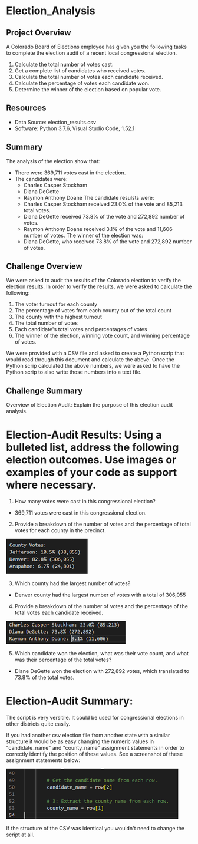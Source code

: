 # Election_Analysis

## Project Overview
A Colorado Board of Elections employee has given you the following tasks to complete the election audit of a recent local congressional election.

1. Calculate the total number of votes cast.
1. Get a complete list of candidates who received votes.
1. Calculate the total number of votes each candidate received.
1. Calculate the percentage of votes each candidate won.
1. Determine the winner of the election based on popular vote.

## Resources
* Data Source: election_results.csv
* Software: Python 3.7.6, Visual Studio Code, 1.52.1

## Summary
The analysis of the election show that: 
* There were 369,711 votes cast in the election.
* The candidates were:
  * Charles Casper Stockham
  * Diana DeGette
  * Raymon Anthony Doane
The candidate resulsts were:
  * Charles Casper Stockham received 23.0% of the vote and 85,213 total votes.
  * Diana DeGette received 73.8% of the vote and 272,892 number of votes.  
  * Raymon Anthony Doane received 3.1% of the vote and 11,606 number of votes.
The winner of the election was:
  * Diana DeGette, who received 73.8% of the vote and 272,892 number of votes.
  
## Challenge Overview

We were asked to audit the results of the Colorado election to verify the election results. In order to verify the results, we were asked to calculate the following:

  1. The voter turnout for each county
  1. The percentage of votes from each county out of the total count
  1. The county with the highest turnout
  1. The total number of votes
  1. Each candidate's total votes and percentages of votes
  1. The winner of the election, winning vote count, and winning percentage of votes.

We were provided with a CSV file and asked to create a Python scrip that would read through this document and calculate the above. Once the Python scrip calculated the above numbers, we were asked to have the Python scrip to also write those numbers into a text file.

## Challenge Summary

Overview of Election Audit: Explain the purpose of this election audit analysis.

# Election-Audit Results: Using a bulleted list, address the following election outcomes. Use images or examples of your code as support where necessary.

  1. How many votes were cast in this congressional election? 
  * 369,711 votes were cast in this congressional election.

  2. Provide a breakdown of the number of votes and the percentage of total votes for each county in the precinct.

![alt text](https://github.com/Anthony-Hendrickson/Election_Analysis/blob/main/Resources/Votes_and_percentages_by_county.PNG)

  3. Which county had the largest number of votes?
  * Denver county had the largest number of votes with a total of 306,055


  4. Provide a breakdown of the number of votes and the percentage of the total votes each candidate received.

![alt text](https://github.com/Anthony-Hendrickson/Election_Analysis/blob/main/Resources/Votes_and_percentages_by_candidate.PNG)

  5. Which candidate won the election, what was their vote count, and what was their percentage of the total votes?
  * Diane DeGette won the election with 272,892 votes, which translated to 73.8% of the total votes.
    
# Election-Audit Summary:

The script is very versitile. It could be used for congressional elections in other districts quite easily.

If you had another csv election file from another state with a similar structure it would be as easy changing the numeric values in "candidate_name" and "county_name" assignment statements in order to correctly identify the position of these values. See a screenshot of these assignment statements below:

![alt text](https://github.com/Anthony-Hendrickson/Election_Analysis/blob/main/Resources/Targeting_county_and_candidate_values_in_csv.PNG)

If the structure of the CSV was identical you wouldn't need to change the script at all. 

